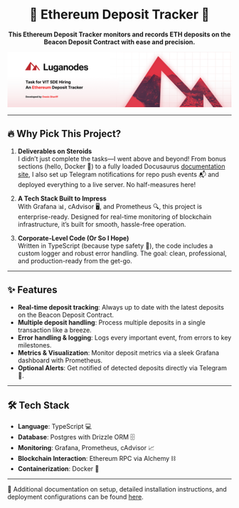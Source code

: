 <h1 align="center">🚀 Ethereum Deposit Tracker 🚀</h1>

<p align="center"><b>
  This Ethereum Deposit Tracker monitors and records ETH deposits on the Beacon Deposit Contract with ease and precision. 
</b></p>

<p align="center">
  <img src="assets/banner-img.png" alt="Ethereum Deposit Tracker Banner"/>
</p>

---

## 🔥 Why Pick This Project?

1. **Deliverables on Steroids**  
   I didn’t just complete the tasks—I went above and beyond! From bonus sections (hello, Docker 🐳) to a fully loaded Docusaurus [documentation site](https://depodocs.osh.fyi/), I also set up Telegram notifications for repo push events 📬 and deployed everything to a live server. No half-measures here!

2. **A Tech Stack Built to Impress**  
   With Grafana 📊, cAdvisor 🖥️, and Prometheus 🔍, this project is enterprise-ready. Designed for real-time monitoring of blockchain infrastructure, it’s built for smooth, hassle-free operation. 

3. **Corporate-Level Code (Or So I Hope)**  
   Written in TypeScript (because type safety 💪), the code includes a custom logger and robust error handling. The goal: clean, professional, and production-ready from the get-go.

---

## ✨ Features

- **Real-time deposit tracking**: Always up to date with the latest deposits on the Beacon Deposit Contract.
- **Multiple deposit handling**: Process multiple deposits in a single transaction like a breeze.
- **Error handling & logging**: Logs every important event, from errors to key milestones.
- **Metrics & Visualization**: Monitor deposit metrics via a sleek Grafana dashboard with Prometheus.
- **Optional Alerts**: Get notified of detected deposits directly via Telegram 📱.

---

## 🛠️ Tech Stack

- **Language**: TypeScript 💻
- **Database**: Postgres with Drizzle ORM 🗄️
- **Monitoring**: Grafana, Prometheus, cAdvisor 📈
- **Blockchain Interaction**: Ethereum RPC via Alchemy ⛓️
- **Containerization**: Docker 🐳

---

📄 Additional documentation on setup, detailed installation instructions, and deployment configurations can be found [here](https://depodocs.osh.fyi/).
